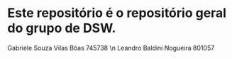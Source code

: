 # Este repositório é o repositório geral do grupo de DSW.

Gabriele Souza Vilas Bôas   745738 \n
Leandro Baldini Nogueira    801057

